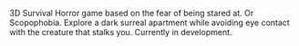 3D Survival Horror game based on the fear of being stared at. Or Scopophobia. Explore a dark surreal apartment while avoiding eye contact with the creature that stalks you. Currently in development. 
